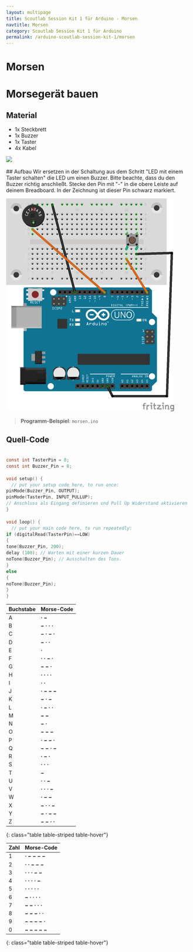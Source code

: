 ```yaml
---
layout: multipage
title: Scoutlab Session Kit 1 für Arduino - Morsen
navtitle: Morsen
category: Scoutlab Session Kit 1 für Arduino
permalink: /arduino-scoutlab-session-kit-1/morsen
---
```

# Morsen
# Morsegerät bauen
## Material
* 1x Steckbrett
* 1x Buzzer
* 1x Taster
* 4x Kabel

![](images/material_morsen_arduino.png)

<div style="page-break-after: always;"></div>
## Aufbau
Wir ersetzen in der Schaltung aus dem Schritt "LED mit einem Taster schalten" die LED um einen Buzzer. Bitte beachte, dass du den Buzzer richtig anschließt. Stecke den Pin mit "-" in die obere Leiste auf deinem Breadboard. In der Zeichnung ist dieser Pin schwarz markiert.

![](images/button_buzzer_arduino_Steckplatine.png)


>**Programm-Beispiel**: `morsen.ino`

<div style="page-break-after: always;"></div>

## Quell-Code

```c

const int TasterPin = 0;
const int Buzzer_Pin = 8;

void setup() {
  // put your setup code here, to run once:
pinMode(Buzzer_Pin, OUTPUT);
pinMode(TasterPin, INPUT_PULLUP);
// Anschluss als Eingang definieren und Pull Up Widerstand aktivieren
}

void loop() {
  // put your main code here, to run repeatedly:
if (digitalRead(TasterPin)==LOW)
{
tone(Buzzer_Pin, 200);
delay (100); // Warten mit einer kurzen Dauer
noTone(Buzzer_Pin); // Ausschalten des Tons.
}
else
{
noTone(Buzzer_Pin);
}
}
```


Buchstabe | Morse-Code
----------|-----------
A         | **· −**
B         | **− · · ·**
C         | **− · − ·**
D         | **− · ·**
E         | **·**
F         | **· · − ·**
G         | **− − ·**
H         | **· · · ·**
I         | **· ·**
J         | **· − − −**
K         | **− · −**
L         | **· − · ·**
M         | **− −**
N         | **− ·**
O         | **− − −**
P         | **· − − ·**
Q         | **− − · −**
R         | **· − ·**
S         | **· · ·**
T         | **−**
U         | **· · −**
V         | **· · · −**
W         | **· − −**
X         | **− · · −**
Y         | **− · − −**
Z         | **− − · ·**
{: class="table table-striped table-hover"}


Zahl   | Morse-Code
-------|-----------
1      | **· − − − −**
2      | **· · − − −**
3      | **· · · − −**
4      | **· · · · −**
5      | **· · · · ·**
6      | **− · · · ·**
7      | **− − · · ·**
8      | **− − − · ·**
9      | **− − − − ·**
0      | **− − − − −**
{: class="table table-striped table-hover"}
